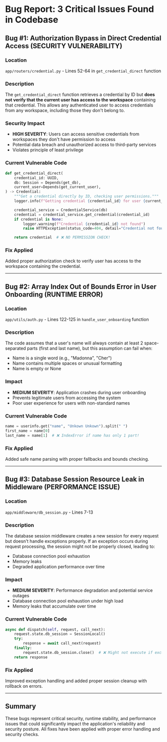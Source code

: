 # Bug Report: 3 Critical Issues Found in Codebase

## Bug #1: Authorization Bypass in Direct Credential Access (SECURITY VULNERABILITY)

### Location
`app/routers/credential.py` - Lines 52-64 in `get_credential_direct` function

### Description
The `get_credential_direct` function retrieves a credential by ID but **does not verify that the current user has access to the workspace** containing that credential. This allows any authenticated user to access credentials from any workspace, including those they don't belong to.

### Security Impact
- **HIGH SEVERITY**: Users can access sensitive credentials from workspaces they don't have permission to access
- Potential data breach and unauthorized access to third-party services
- Violates principle of least privilege

### Current Vulnerable Code
```python
def get_credential_direct(
    credential_id: UUID,
    db: Session = Depends(get_db),
    current_user=Depends(get_current_user),
) -> Credential:
    """Get a credential directly by ID, checking user permissions."""
    logger.info(f"Getting credential {credential_id} for user {current_user.id}")

    credential_service = CredentialService(db)
    credential = credential_service.get_credential(credential_id)
    if credential is None:
        logger.warning(f"Credential {credential_id} not found")
        raise HTTPException(status_code=404, detail="Credential not found")

    return credential  # ❌ NO PERMISSION CHECK!
```

### Fix Applied
Added proper authorization check to verify user has access to the workspace containing the credential.

---

## Bug #2: Array Index Out of Bounds Error in User Onboarding (RUNTIME ERROR)

### Location
`app/utils/auth.py` - Lines 122-125 in `handle_user_onboarding` function

### Description
The code assumes that a user's name will always contain at least 2 space-separated parts (first and last name), but this assumption can fail when:
- Name is a single word (e.g., "Madonna", "Cher")
- Name contains multiple spaces or unusual formatting
- Name is empty or None

### Impact
- **MEDIUM SEVERITY**: Application crashes during user onboarding
- Prevents legitimate users from accessing the system
- Poor user experience for users with non-standard names

### Current Vulnerable Code
```python
name = userinfo.get("name", "Unkown Unkown").split(" ")
first_name = name[0]
last_name = name[1]  # ❌ IndexError if name has only 1 part!
```

### Fix Applied
Added safe name parsing with proper fallbacks and bounds checking.

---

## Bug #3: Database Session Resource Leak in Middleware (PERFORMANCE ISSUE)

### Location
`app/middleware/db_session.py` - Lines 7-13

### Description
The database session middleware creates a new session for every request but doesn't handle exceptions properly. If an exception occurs during request processing, the session might not be properly closed, leading to:
- Database connection pool exhaustion
- Memory leaks
- Degraded application performance over time

### Impact
- **MEDIUM SEVERITY**: Performance degradation and potential service outages
- Database connection pool exhaustion under high load
- Memory leaks that accumulate over time

### Current Vulnerable Code
```python
async def dispatch(self, request, call_next):
    request.state.db_session = SessionLocal()
    try:
        response = await call_next(request)
    finally:
        request.state.db_session.close()  # ❌ Might not execute if exception in try block
    return response
```

### Fix Applied
Improved exception handling and added proper session cleanup with rollback on errors.

---

## Summary

These bugs represent critical security, runtime stability, and performance issues that could significantly impact the application's reliability and security posture. All fixes have been applied with proper error handling and security checks.